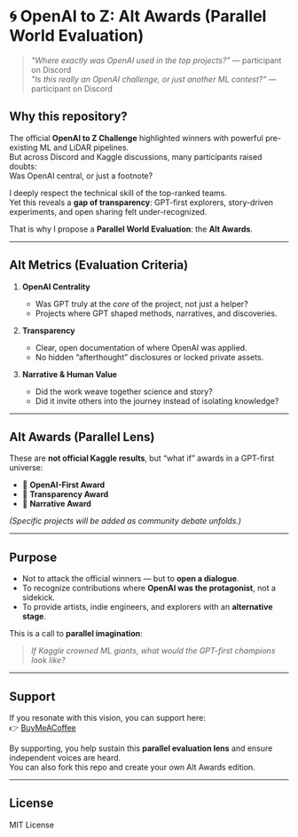 # 🌀 OpenAI to Z: Alt Awards (Parallel World Evaluation)

> *"Where exactly was OpenAI used in the top projects?"* — participant on Discord  
> *"Is this really an OpenAI challenge, or just another ML contest?"* — participant on Discord  

## Why this repository?
The official **OpenAI to Z Challenge** highlighted winners with powerful pre-existing ML and LiDAR pipelines.  
But across Discord and Kaggle discussions, many participants raised doubts:  
Was OpenAI central, or just a footnote?  

I deeply respect the technical skill of the top-ranked teams.  
Yet this reveals a **gap of transparency**: GPT-first explorers, story-driven experiments, and open sharing felt under-recognized.  

That is why I propose a **Parallel World Evaluation**: the **Alt Awards**.

---

## Alt Metrics (Evaluation Criteria)

1. **OpenAI Centrality**  
   - Was GPT truly at the *core* of the project, not just a helper?  
   - Projects where GPT shaped methods, narratives, and discoveries.

2. **Transparency**  
   - Clear, open documentation of where OpenAI was applied.  
   - No hidden “afterthought” disclosures or locked private assets.

3. **Narrative & Human Value**  
   - Did the work weave together science and story?  
   - Did it invite others into the journey instead of isolating knowledge?

---

## Alt Awards (Parallel Lens)

These are **not official Kaggle results**, but “what if” awards in a GPT-first universe:

- 🥇 **OpenAI-First Award**  
- 🥈 **Transparency Award**  
- 🥉 **Narrative Award**

*(Specific projects will be added as community debate unfolds.)*

---

## Purpose
- Not to attack the official winners — but to **open a dialogue**.  
- To recognize contributions where **OpenAI was the protagonist**, not a sidekick.  
- To provide artists, indie engineers, and explorers with an **alternative stage**.

This is a call to **parallel imagination**:  
> *If Kaggle crowned ML giants, what would the GPT-first champions look like?*

---

## Support
If you resonate with this vision, you can support here:  
👉 [BuyMeACoffee](https://buymeacoffee.com/KGNINJA?ref=kg)  

By supporting, you help sustain this **parallel evaluation lens** and ensure independent voices are heard.  
You can also fork this repo and create your own Alt Awards edition.  

---

## License
MIT License
